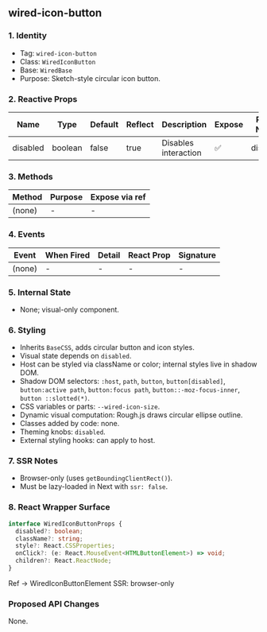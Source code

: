 ## wired-icon-button

### 1. Identity
- Tag: `wired-icon-button`
- Class: `WiredIconButton`
- Base: `WiredBase`
- Purpose: Sketch-style circular icon button.

### 2. Reactive Props
| Name | Type | Default | Reflect | Description | Expose | React Name |
|------|------|----------|----------|--------------|---------|-------------|
| disabled | boolean | false | true | Disables interaction | ✅ | disabled |

### 3. Methods
| Method | Purpose | Expose via ref |
|---------|----------|----------------|
| (none) | - | - |

### 4. Events
| Event | When Fired | Detail | React Prop | Signature |
|--------|-------------|---------|-------------|------------|
| (none) | - | - | - | - |

### 5. Internal State
- None; visual-only component.

### 6. Styling
- Inherits `BaseCSS`, adds circular button and icon styles.
- Visual state depends on `disabled`.
- Host can be styled via className or color; internal styles live in shadow DOM.
- Shadow DOM selectors: `:host`, `path`, `button`, `button[disabled]`, `button:active path`, `button:focus path`, `button::-moz-focus-inner`, `button ::slotted(*)`.
- CSS variables or parts: `--wired-icon-size`.
- Dynamic visual computation: Rough.js draws circular ellipse outline.
- Classes added by code: none.
- Theming knobs: `disabled`.
- External styling hooks: can apply to host.

### 7. SSR Notes
- Browser-only (uses `getBoundingClientRect()`).
- Must be lazy-loaded in Next with `ssr: false`.

### 8. React Wrapper Surface
```ts
interface WiredIconButtonProps {
  disabled?: boolean;
  className?: string;
  style?: React.CSSProperties;
  onClick?: (e: React.MouseEvent<HTMLButtonElement>) => void;
  children?: React.ReactNode;
}
```
Ref → WiredIconButtonElement
SSR: browser-only

### Proposed API Changes
None.